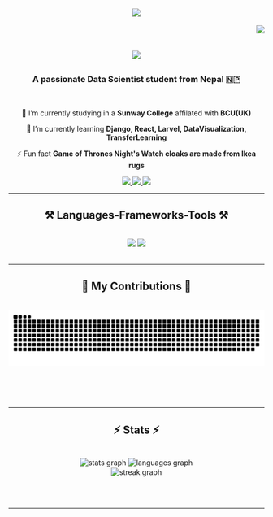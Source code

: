 

 <div align="center">
 <img align="center" src="https://i.pinimg.com/564x/26/79/21/2679218ab031e9bd24f8a805238e7029.jpg" />
 </div>
 <br/>
<img align="right" src="https://visitor-badge.laobi.icu/badge?page_id=sugamadhikari11.sugamadhikari11" />

<h1 align="center">
    <img src="https://readme-typing-svg.herokuapp.com/?font=Righteous&size=35&center=true&vCenter=true&width=500&height=70&duration=4000&lines=Hi+There!+👋;+I'm+Sugam+Adhikari!;" />
</h1>

<h3 align="center">A passionate Data Scientist student from Nepal 🇳🇵</h3>

<br/>

<div align="center">
 
 🔭 I’m currently studying in a **Sunway College** affilated with **BCU(UK)**
 
 🌱 I’m currently learning **Django, React, Larvel, DataVisualization, TransferLearning**

⚡ Fun fact **Game of Thrones Night's Watch cloaks are made from Ikea rugs**

 </div>
 
<div align="center"> 
  <a href="mailto:sugam.19217113@gmail.com">
    <img src="https://img.shields.io/badge/Gmail-333333?style=for-the-badge&logo=gmail&logoColor=red" />
  </a>
  <a href="https://www.linkedin.com/in/sugamadhikari/" target="_blank">
    <img src="https://img.shields.io/badge/LinkedIn-0077B5?style=for-the-badge&logo=linkedin&logoColor=white" target="_blank" />
  </a>
  <a href="https://github.com/sugamadhikari11.github.io" target="_blank">
     <img src="https://img.shields.io/badge/Portfolio-FF5722?style=for-the-badge&logo=todoist&logoColor=white" target="_blank" /> <!-- sqlite, safari, google-chrome are other good icon options -->
  </a>
</div>

 <hr/>
 
<h2 align="center">⚒️ Languages-Frameworks-Tools ⚒️</h2>
<br/>
<div align="center">
    <img src="https://skillicons.dev/icons?i=react,bootstrap,html,css,vscode,github,figma,tailwind,git,r" />
    <img src="https://skillicons.dev/icons?i=nodejs,python,javascript,typescript,firebase,java,nextjs,mysql,django" /><br>
</div>

<br/>
<hr/>

<div align="center">
  <h2>🐍 My Contributions 🐍</h2>
  <br>
  <img alt="snake eating my contributions" src="https://raw.githubusercontent.com/sugamadhikari11/sugamadhikari11/output/github-contribution-grid-snake-dark.svg" />
  
  <br/><br/><br/>
</div>

<hr/>

<h2 align="center">⚡ Stats ⚡</h2>
<br>
<div align=center>
  <img src="https://github-readme-stats.vercel.app/api?username=sugamadhikari11&hide_title=false&hide_rank=false&show_icons=true&include_all_commits=true&count_private=true&disable_animations=false&theme=dracula&locale=en&hide_border=false" height="190" alt="stats graph"  />
<img src="https://github-readme-stats.vercel.app/api/top-langs?username=sugamadhikari11&locale=en&layout=compact&card_width=320&langs_count=11&theme=dracula&hide_border=false&exclude_repo=Jupyter-Notebook" height="190" alt="languages graph" />

  <br/>
  <img width=325 align="center" src="https://streak-stats.demolab.com?user=sugamadhikari11&locale=en&mode=daily&theme=dark&hide_border=false&border_radius=5&order=3" height="220" alt="streak graph"  />
</div>

<br/><br/>

<hr/>


